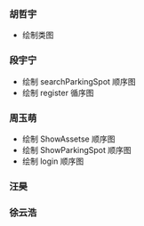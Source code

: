 ### 胡哲宇

- 绘制类图

### 段宇宁

- 绘制 searchParkingSpot 顺序图
- 绘制 register 循序图

### 周玉萌
- 绘制 ShowAssetse 顺序图
- 绘制 ShowParkingSpot 顺序图
- 绘制 login 顺序图

### 汪昊



### 徐云浩

